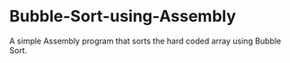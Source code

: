 # Bubble-Sort-using-Assembly
A simple Assembly program that sorts the hard coded array using Bubble Sort.
